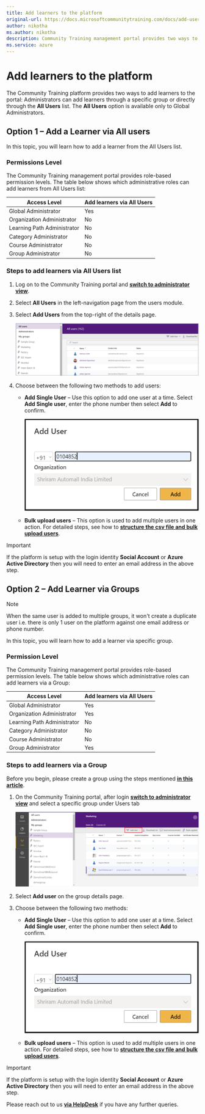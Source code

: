 ```yaml
---
title: Add learners to the platform
original-url: https://docs.microsoftcommunitytraining.com/docs/add-users-to-the-portal-1
author: nikotha
ms.author: nikotha
description: Community Training management portal provides two ways to add learners to the portal.
ms.service: azure
---
```


# Add learners to the platform

The Community Training platform provides two ways to add learners to the portal: Administrators can add learners through a specific group or directly through the **All Users** list. The **All Users** option is available only to Global Administrators.
  
## Option 1 – Add a Learner via All users

In this topic, you will learn how to add a learner from the All Users list.
  
### Permissions Level

The Community Training management portal provides role-based permission levels. The table below shows which administrative roles can add learners from All Users list:

| Access Level | Add learners via All Users |
| --- | --- |
| Global Administrator | Yes |
| Organization Administrator | No |
| Learning Path Administrator | No |
| Category Administrator | No |
| Course Administrator | No |
| Group Administrator | No |

### Steps to add learners via All Users list

1. Log on to the Community Training portal and [**switch to administrator view**](../../get-started/step-by-step-configuration-guide.md#step-2--switch-to-administrator-view-of-the-portal).

1. Select **All Users** in the left-navigation page from the users module.

1. Select **Add Users** from the top-right of the details page.

    ![All users main screen](../../media/All%20users%20main%20screen.png)

1. Choose between the following two methods to add users:

    - **Add Single User** – Use this option to add one user at a time. Select **Add Single user**, enter the phone number then select **Add** to confirm.

        ![Add single user one](../../media/Add%20single%20user%20one.png)

    - **Bulk upload users** – This option is used to add multiple users in one action. For detailed steps, see how to [**structure the csv file and bulk upload users**](../organize-users/add-multiple-users-to-the-group.md).

> [!IMPORTANT]  
> If the platform is setup with the login identity **Social Account** or **Azure Active Directory** then you will need to enter an email address in the above step.

## Option 2 – Add Learner via Groups

> [!Note]  
> When the same user is added to multiple groups, it won't create a duplicate user i.e. there is only 1 user on the platform against one email address or phone number.

In this topic, you will learn how to add a learner via specific group.

### Permission Level

The Community Training management portal provides role-based permission levels. The table below shows which administrative roles can add learners via a Group:

| Access Level | Add learners via All Users |
| --- | --- |
| Global Administrator | Yes |
| Organization Administrator | Yes |
| Learning Path Administrator | No |
| Category Administrator | No |
| Course Administrator | No |
| Group Administrator | Yes |

### Steps to add learners via a Group

Before you begin, please create a group using the steps mentioned [**in this article**](./../organize-users/create-a-new-group.md).

1. On the Community Training portal, after login [**switch to administrator view**](../../get-started/step-by-step-configuration-guide.md#step-2--switch-to-administrator-view-of-the-portal) and select a specific group under Users tab

    ![Steps to add learners via Group](../../media/image%2856%29.png)

1. Select **Add user** on the group details page.

1. Choose between the following two methods:
    - **Add Single User** – Use this option to add one user at a time. Select **Add Single user**, enter the phone number then select **Add** to confirm.

        ![Add single user one](../../media/Add%20single%20user%20one.png)

    - **Bulk upload users** – This option is used to add multiple users in one action. For detailed steps, see how to [**structure the csv file and bulk upload users**](../organize-users/add-multiple-users-to-the-group.md).

> [!IMPORTANT]  
> If the platform is setup with the login identity **Social Account** or **Azure Active Directory** then you will need to enter an email address in the above step.

Please reach out to us [**via HelpDesk**](https://aka.ms/cthelpdesk) if you have any further queries.